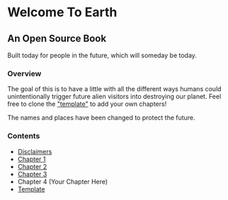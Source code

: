 # Welcome To Earth

## An Open Source Book

Built today for people in the future, which will someday be today.

### Overview

The goal of this is to have a little with all the different ways humans could unintentionally trigger future alien visitors into destroying our planet.  Feel free to clone the ["template"](https://github.com/Skatterbrainz/WelcomeToEarth/blob/main/template.md) to add your own chapters!

The names and places have been changed to protect the future.

### Contents

* [Disclaimers](https://github.com/Skatterbrainz/WelcomeToEarth/blob/main/intro.md)
* [Chapter 1](https://github.com/Skatterbrainz/WelcomeToEarth/blob/main/chapter1.md)
* [Chapter 2](https://github.com/Skatterbrainz/WelcomeToEarth/blob/main/chapter2.md)
* [Chapter 3](https://github.com/Skatterbrainz/WelcomeToEarth/blob/main/chapter3.md)
* Chapter 4 (Your Chapter Here)
* [Template](https://github.com/Skatterbrainz/WelcomeToEarth/blob/main/template.md)
